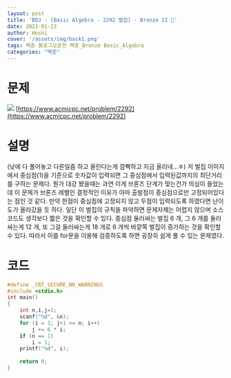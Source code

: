 ```yaml
---
layout: post
title: 'BOJ - [Basic Algebra - 2292 벌집] - Bronze II 🥉'
date: 2021-01-13
author: Hoshi
cover: '/assets/img/back1.png'
tags: 백준 블로그오픈전 백준_Bronze Basic_Algebra
categories: "백준"
---
```

# 문제
![]({{site.url}}/assets/img/posts_img/2292.png)
[https://www.acmicpc.net/problem/2292](https://www.acmicpc.net/problem/2292)

# 설명
(낮에 다 풀어놓고 다른일즘 하고 올린다는게 깜빡하고 지금 올리네...ㅎ)
저 벌집 이미지에서 중심점(1)을 기준으로 숫자값이 입력되면 그 중심점에서 입력된값까지의 최단거리를 구하는 문제다. 뭔가 대강 봤을때는 과연 이게 브론즈 단계가 맞는건가 의심이 들었는데 이 문제가 브론즈 레벨인 결정적인 이유가 아마 출발점이 중심점으로만 고정되어있다는 점인 것 같다. 만약 한점이 중심점에 고정되지 않고 두점이 입력되도록 하였다면 난이도가 올라갔을 듯 하다. 일단 이 벌집의 규칙을 파악하면 문제자체는 어렵지 않으며 소스코드도 생각보다 짧은 것을 확인할 수 있다. 중심점 둘러싸는 벌집 6 개, 그 6 개를 둘러싸는게 12 개, 또 그걸 둘러싸는게 18 개로 6 개씩 바깥쪽 벌집이 증가하는 것을 확인할 수 있다. 따라서 이를 for문을 이용해 검증하도록 하면 굉장히 쉽게 풀 수 있는 문제였다.

# 코드

```c
#define _CRT_SECURE_NO_WARNINGS
#include <stdio.h>
int main()
{
	int n,i,j=1;
	scanf("%d", &n);
	for (i = 1; j+1 <= n; i++)
		j += 6 * i;
	if (n == 1)
		i = 1;
	printf("%d", i);
	
	return 0;
}
```
